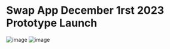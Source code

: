 # Swap App December 1rst 2023 Prototype Launch

![image](https://github.com/MathDevWeb/swap-app/assets/140265706/a00d4b80-da4a-41ba-ba0b-cf1e2ccfcaec)
![image](https://github.com/MathDevWeb/swap-app/assets/140265706/791c2f49-b5f9-4609-adda-e7c5670fe4d0)
